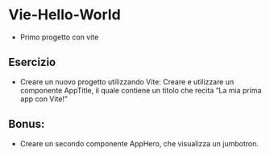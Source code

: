 # Vie-Hello-World

- Primo progetto con vite

## Esercizio

- Creare un nuovo progetto utilizzando Vite: Creare e utilizzare un componente AppTitle, il quale contiene un titolo che recita “La mia prima app con Vite!”

## Bonus:

- Creare un secondo componente AppHero, che visualizza un jumbotron.
